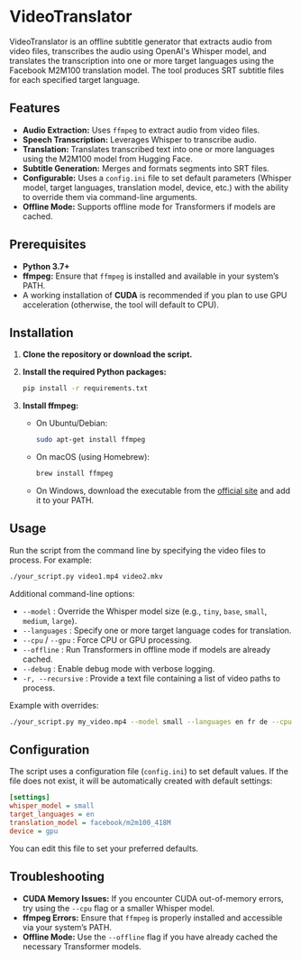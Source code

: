 # VideoTranslator

VideoTranslator is an offline subtitle generator that extracts audio from video files, transcribes the audio using OpenAI's Whisper model, and translates the transcription into one or more target languages using the Facebook M2M100 translation model. The tool produces SRT subtitle files for each specified target language.

## Features

- **Audio Extraction:** Uses `ffmpeg` to extract audio from video files.
- **Speech Transcription:** Leverages Whisper to transcribe audio.
- **Translation:** Translates transcribed text into one or more languages using the M2M100 model from Hugging Face.
- **Subtitle Generation:** Merges and formats segments into SRT files.
- **Configurable:** Uses a `config.ini` file to set default parameters (Whisper model, target languages, translation model, device, etc.) with the ability to override them via command-line arguments.
- **Offline Mode:** Supports offline mode for Transformers if models are cached.

## Prerequisites

- **Python 3.7+**
- **ffmpeg:** Ensure that `ffmpeg` is installed and available in your system’s PATH.
- A working installation of **CUDA** is recommended if you plan to use GPU acceleration (otherwise, the tool will default to CPU).

## Installation

1. **Clone the repository or download the script.**

2. **Install the required Python packages:**

   ```bash
   pip install -r requirements.txt
   ```

3. **Install ffmpeg:**  
   - On Ubuntu/Debian:
     ```bash
     sudo apt-get install ffmpeg
     ```
   - On macOS (using Homebrew):
     ```bash
     brew install ffmpeg
     ```
   - On Windows, download the executable from the [official site](https://ffmpeg.org/download.html) and add it to your PATH.

## Usage

Run the script from the command line by specifying the video files to process. For example:

```bash
./your_script.py video1.mp4 video2.mkv
```

Additional command-line options:

- `--model` : Override the Whisper model size (e.g., `tiny`, `base`, `small`, `medium`, `large`).
- `--languages` : Specify one or more target language codes for translation.
- `--cpu` / `--gpu` : Force CPU or GPU processing.
- `--offline` : Run Transformers in offline mode if models are already cached.
- `--debug` : Enable debug mode with verbose logging.
- `-r, --recursive` : Provide a text file containing a list of video paths to process.

Example with overrides:

```bash
./your_script.py my_video.mp4 --model small --languages en fr de --cpu --debug
```

## Configuration

The script uses a configuration file (`config.ini`) to set default values. If the file does not exist, it will be automatically created with default settings:

```ini
[settings]
whisper_model = small
target_languages = en
translation_model = facebook/m2m100_418M
device = gpu
```

You can edit this file to set your preferred defaults.

## Troubleshooting

- **CUDA Memory Issues:** If you encounter CUDA out-of-memory errors, try using the `--cpu` flag or a smaller Whisper model.
- **ffmpeg Errors:** Ensure that `ffmpeg` is properly installed and accessible via your system’s PATH.
- **Offline Mode:** Use the `--offline` flag if you have already cached the necessary Transformer models.
